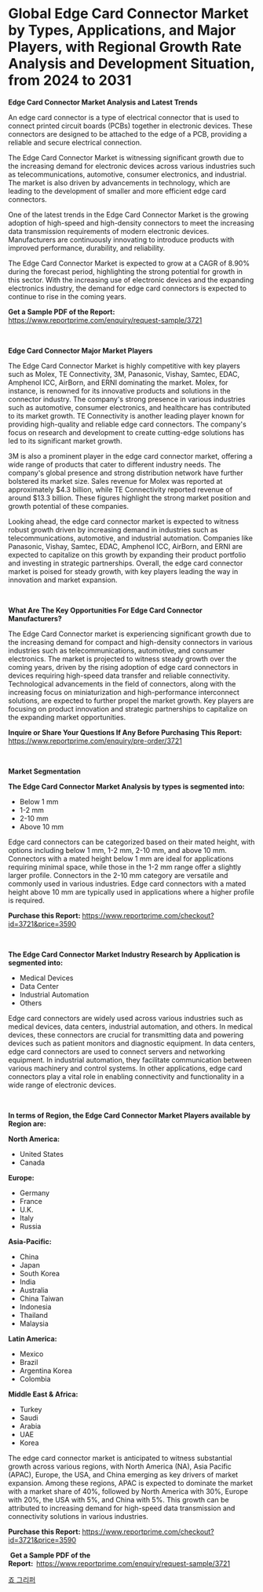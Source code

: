 <p><h1>Global Edge Card Connector Market by Types, Applications, and Major Players, with Regional Growth Rate Analysis and Development Situation, from 2024 to 2031</h1></p><p><strong>Edge Card Connector Market Analysis and Latest Trends</strong></p>
<p><p>An edge card connector is a type of electrical connector that is used to connect printed circuit boards (PCBs) together in electronic devices. These connectors are designed to be attached to the edge of a PCB, providing a reliable and secure electrical connection.</p><p>The Edge Card Connector Market is witnessing significant growth due to the increasing demand for electronic devices across various industries such as telecommunications, automotive, consumer electronics, and industrial. The market is also driven by advancements in technology, which are leading to the development of smaller and more efficient edge card connectors.</p><p>One of the latest trends in the Edge Card Connector Market is the growing adoption of high-speed and high-density connectors to meet the increasing data transmission requirements of modern electronic devices. Manufacturers are continuously innovating to introduce products with improved performance, durability, and reliability.</p><p>The Edge Card Connector Market is expected to grow at a CAGR of 8.90% during the forecast period, highlighting the strong potential for growth in this sector. With the increasing use of electronic devices and the expanding electronics industry, the demand for edge card connectors is expected to continue to rise in the coming years.</p></p>
<p><strong>Get a Sample PDF of the Report:&nbsp;</strong> <a href="https://www.reportprime.com/enquiry/request-sample/3721">https://www.reportprime.com/enquiry/request-sample/3721</a></p>
<p>&nbsp;</p>
<p><strong>Edge Card Connector Major Market Players</strong></p>
<p><p>The Edge Card Connector Market is highly competitive with key players such as Molex, TE Connectivity, 3M, Panasonic, Vishay, Samtec, EDAC, Amphenol ICC, AirBorn, and ERNI dominating the market. Molex, for instance, is renowned for its innovative products and solutions in the connector industry. The company's strong presence in various industries such as automotive, consumer electronics, and healthcare has contributed to its market growth. TE Connectivity is another leading player known for providing high-quality and reliable edge card connectors. The company's focus on research and development to create cutting-edge solutions has led to its significant market growth.</p><p>3M is also a prominent player in the edge card connector market, offering a wide range of products that cater to different industry needs. The company's global presence and strong distribution network have further bolstered its market size. Sales revenue for Molex was reported at approximately $4.3 billion, while TE Connectivity reported revenue of around $13.3 billion. These figures highlight the strong market position and growth potential of these companies.</p><p>Looking ahead, the edge card connector market is expected to witness robust growth driven by increasing demand in industries such as telecommunications, automotive, and industrial automation. Companies like Panasonic, Vishay, Samtec, EDAC, Amphenol ICC, AirBorn, and ERNI are expected to capitalize on this growth by expanding their product portfolio and investing in strategic partnerships. Overall, the edge card connector market is poised for steady growth, with key players leading the way in innovation and market expansion.</p></p>
<p>&nbsp;</p>
<p><strong>What Are The Key Opportunities For Edge Card Connector Manufacturers?</strong></p>
<p><p>The Edge Card Connector market is experiencing significant growth due to the increasing demand for compact and high-density connectors in various industries such as telecommunications, automotive, and consumer electronics. The market is projected to witness steady growth over the coming years, driven by the rising adoption of edge card connectors in devices requiring high-speed data transfer and reliable connectivity. Technological advancements in the field of connectors, along with the increasing focus on miniaturization and high-performance interconnect solutions, are expected to further propel the market growth. Key players are focusing on product innovation and strategic partnerships to capitalize on the expanding market opportunities.</p></p>
<p><strong>Inquire or Share Your Questions If Any Before Purchasing This Report:</strong> <a href="https://www.reportprime.com/enquiry/pre-order/3721">https://www.reportprime.com/enquiry/pre-order/3721</a></p>
<p>&nbsp;</p>
<p><strong>Market Segmentation</strong></p>
<p><strong>The Edge Card Connector Market Analysis by types is segmented into:</strong></p>
<p><ul><li>Below 1 mm</li><li>1-2 mm</li><li>2-10 mm</li><li>Above 10 mm</li></ul></p>
<p><p>Edge card connectors can be categorized based on their mated height, with options including below 1 mm, 1-2 mm, 2-10 mm, and above 10 mm. Connectors with a mated height below 1 mm are ideal for applications requiring minimal space, while those in the 1-2 mm range offer a slightly larger profile. Connectors in the 2-10 mm category are versatile and commonly used in various industries. Edge card connectors with a mated height above 10 mm are typically used in applications where a higher profile is required.</p></p>
<p><strong>Purchase this Report:&nbsp;</strong><a href="https://www.reportprime.com/checkout?id=3721&price=3590">https://www.reportprime.com/checkout?id=3721&price=3590</a></p>
<p>&nbsp;</p>
<p><strong>The Edge Card Connector Market Industry Research by Application is segmented into:</strong></p>
<p><ul><li>Medical Devices</li><li>Data Center</li><li>Industrial Automation</li><li>Others</li></ul></p>
<p><p>Edge card connectors are widely used across various industries such as medical devices, data centers, industrial automation, and others. In medical devices, these connectors are crucial for transmitting data and powering devices such as patient monitors and diagnostic equipment. In data centers, edge card connectors are used to connect servers and networking equipment. In industrial automation, they facilitate communication between various machinery and control systems. In other applications, edge card connectors play a vital role in enabling connectivity and functionality in a wide range of electronic devices.</p></p>
<p>&nbsp;</p>
<p><strong>In terms of Region, the Edge Card Connector Market Players available by Region are:</strong></p>
<p>
    <p> <strong> North America: </strong>
        <ul>
            <li>United States</li>
            <li>Canada</li>
        </ul>
        </p> 
    <p> <strong> Europe: </strong>
        <ul>
            <li>Germany</li>
            <li>France</li>
            <li>U.K.</li>
            <li>Italy</li>
            <li>Russia</li>
        </ul>
        </p> 
    <p> <strong> Asia-Pacific: </strong>
        <ul>
            <li>China</li>
            <li>Japan</li>
            <li>South Korea</li>
            <li>India</li>
            <li>Australia</li>
            <li>China Taiwan</li>
            <li>Indonesia</li>
            <li>Thailand</li>
            <li>Malaysia</li>
        </ul>
        </p> 
    <p> <strong> Latin America: </strong>
        <ul>
            <li>Mexico</li>
            <li>Brazil</li>
            <li>Argentina Korea</li>
            <li>Colombia</li>
        </ul>
        </p> 
    <p> <strong> Middle East & Africa: </strong>
        <ul>
            <li>Turkey</li>
            <li>Saudi</li>
            <li>Arabia</li>
            <li>UAE</li>
            <li>Korea</li>
        </ul>
    </p>
    </p>
<p><p>The edge card connector market is anticipated to witness substantial growth across various regions, with North America (NA), Asia Pacific (APAC), Europe, the USA, and China emerging as key drivers of market expansion. Among these regions, APAC is expected to dominate the market with a market share of 40%, followed by North America with 30%, Europe with 20%, the USA with 5%, and China with 5%. This growth can be attributed to increasing demand for high-speed data transmission and connectivity solutions in various industries.</p></p>
<p><strong>Purchase this Report: </strong><a href="https://www.reportprime.com/checkout?id=3721&price=3590">https://www.reportprime.com/checkout?id=3721&price=3590</a></p>
<p>&nbsp;<strong>Get a Sample PDF of the Report:&nbsp;&nbsp;</strong><a href="https://www.reportprime.com/enquiry/request-sample/3721">https://www.reportprime.com/enquiry/request-sample/3721</a></p>
<p><strong></strong></p>
<p><p><a href="https://github.com/qpfbabw35734906/Market-Research-Report-List-1/blob/main/273632313743.md">죠 그리퍼</a></p></p>